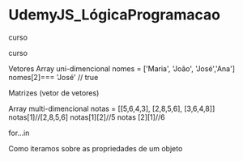 # UdemyJS_LógicaProgramacao
curso



curso

Vetores
Array uni-dimencional
nomes = ['Maria', 'João', 'José','Ana']
nomes[2]=== 'José' // true

Matrizes (vetor de vetores)

Array multi-dimencional
notas = [[5,6,4,3], [2,8,5,6], [3,6,4,8]]
notas[1]//[2,8,5,6]
notas[1][2]//5
notas [2][1]//6


for...in

Como iteramos sobre as propriedades de um objeto
